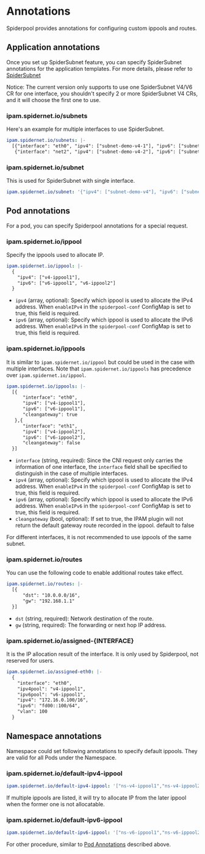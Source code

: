 # Annotations

Spiderpool provides annotations for configuring custom ippools and routes.

## Application annotations

Once you set up SpiderSubnet feature, you can specify SpiderSubnet annotations for the application templates.
For more details, please refer to [SpiderSubnet](../usage/spider-subnet.md)

Notice: The current version only supports to use one SpiderSubnet V4/V6 CR for one interface, you shouldn't specify 2 or more SpiderSubnet V4 CRs,
and it will choose the first one to use.

### ipam.spidernet.io/subnets

Here's an example for multiple interfaces to use SpiderSubnet.

```yaml
ipam.spidernet.io/subnets: |-
  [{"interface": "eth0", "ipv4": ["subnet-demo-v4-1"], "ipv6": ["subnet-demo-v6-1"]},
   {"interface": "net2", "ipv4": ["subnet-demo-v4-2"], "ipv6": ["subnet-demo-v6-2"]}]
```

### ipam.spidernet.io/subnet

This is used for SpiderSubnet with single interface.

```yaml
ipam.spidernet.io/subnet: '{"ipv4": ["subnet-demo-v4"], "ipv6": ["subnet-demo-v6"]}'
```

## Pod annotations

For a pod, you can specify Spiderpool annotations for a special request.

### ipam.spidernet.io/ippool

Specify the ippools used to allocate IP.

```yaml
ipam.spidernet.io/ippool: |-
  {
    "ipv4": ["v4-ippool1"],
    "ipv6": ["v6-ippool1", "v6-ippool2"]
  }
```

- `ipv4` (array, optional): Specify which ippool is used to allocate the IPv4 address. When `enableIPv4` in the `spiderpool-conf` ConfigMap is set to true, this field is required.
- `ipv6` (array, optional): Specify which ippool is used to allocate the IPv6 address. When `enableIPv6` in the `spiderpool-conf` ConfigMap is set to true, this field is required.

### ipam.spidernet.io/ippools

It is similar to `ipam.spidernet.io/ippool` but could be used in the case with multiple interfaces. Note that `ipam.spidernet.io/ippools` has precedence over `ipam.spidernet.io/ippool`.

```yaml
ipam.spidernet.io/ippools: |-
  [{
      "interface": "eth0",
      "ipv4": ["v4-ippool1"],
      "ipv6": ["v6-ippool1"],
      "cleangateway": true
   },{
      "interface": "eth1",
      "ipv4": ["v4-ippool2"],
      "ipv6": ["v6-ippool2"],
      "cleangateway": false
  }]
```

- `interface` (string, required): Since the CNI request only carries the information of one interface, the `interface` field shall be specified to distinguish in the case of multiple interfaces.
- `ipv4` (array, optional): Specify which ippool is used to allocate the IPv4 address. When `enableIPv4` in the `spiderpool-conf` ConfigMap is set to true, this field is required.
- `ipv6` (array, optional): Specify which ippool is used to allocate the IPv6 address. When `enableIPv6` in the `spiderpool-conf` ConfigMap is set to true, this field is required.
- `cleangateway` (bool, optional): If set to true, the IPAM plugin will not return the default gateway route recorded in the ippool. default to false

For different interfaces, it is not recommended to use ippools of the same subnet.

### ipam.spidernet.io/routes

You can use the following code to enable additional routes take effect.

```yaml
ipam.spidernet.io/routes: |-
  [{
      "dst": "10.0.0.0/16",
      "gw": "192.168.1.1"
  }]
```

- `dst` (string, required): Network destination of the route.
- `gw` (string, required): The forwarding or next hop IP address.

### ipam.spidernet.io/assigned-{INTERFACE}

It is the IP allocation result of the interface. It is only used by Spiderpool, not reserved for users.

```yaml
ipam.spidernet.io/assigned-eth0: |-
  {
    "interface": "eth0",
    "ipv4pool": "v4-ippool1",
    "ipv6pool": "v6-ippool1",
    "ipv4": "172.16.0.100/16",
    "ipv6": "fd00::100/64",
    "vlan": 100
  }
```

## Namespace annotations

Namespace could set following annotations to specify default ippools. They are valid for all Pods under the Namespace.

### ipam.spidernet.io/default-ipv4-ippool

```yaml
ipam.spidernet.io/default-ipv4-ippool: '["ns-v4-ippool1","ns-v4-ippool2"]'
```

If multiple ippools are listed, it will try to allocate IP from the later ippool when the former one is not allocatable.

### ipam.spidernet.io/default-ipv6-ippool

```yaml
ipam.spidernet.io/default-ipv6-ippool: '["ns-v6-ippool1","ns-v6-ippool2"]'
```

For other procedure, similar to [Pod Annotations](#pod-annotations) described above.
